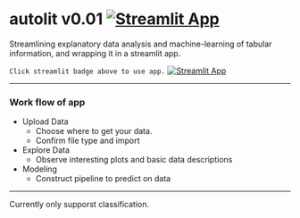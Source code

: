 # autolit v0.01 [![Streamlit App](https://static.streamlit.io/badges/streamlit_badge_black_white.svg)](https://share.streamlit.io/yemaney/autolit/main/main.py/)

Streamlining explanatory data analysis and machine-learning of tabular information, and wrapping it in a streamlit app.

`Click streamlit badge above to use app.` [![Streamlit App](https://static.streamlit.io/badges/streamlit_badge_black_white.svg)](https://share.streamlit.io/yemaney/autolit/main/main.py/)

---
### Work flow of app
- Upload Data
  - Choose where to get your data.
  - Confirm file type and import
- Explore Data
  - Observe interesting plots and basic data descriptions
- Modeling
  - Construct pipeline to predict on data
---

Currently only supporst classification.

